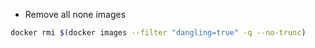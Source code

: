 - Remove all none images

```sh
docker rmi $(docker images --filter "dangling=true" -q --no-trunc)
```
